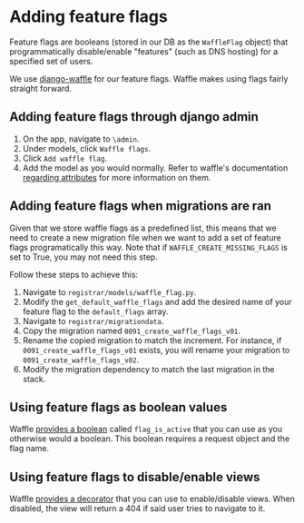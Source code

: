 # Adding feature flags
Feature flags are booleans (stored in our DB as the `WaffleFlag` object) that programmatically disable/enable "features" (such as DNS hosting) for a specified set of users.

We use [django-waffle](https://waffle.readthedocs.io/en/stable/) for our feature flags. Waffle makes using flags fairly straight forward.

## Adding feature flags through django admin
1. On the app, navigate to `\admin`.
2. Under models, click `Waffle flags`.
3. Click `Add waffle flag`.
4. Add the model as you would normally. Refer to waffle's documentation [regarding attributes](https://waffle.readthedocs.io/en/stable/types/flag.html#flag-attributes) for more information on them.

## Adding feature flags when migrations are ran
Given that we store waffle flags as a predefined list, this means that we need to create a new migration file when we want to add a set of feature flags programatically this way. Note that if `WAFFLE_CREATE_MISSING_FLAGS` is set to True, you may not need this step. 

Follow these steps to achieve this:
1. Navigate to `registrar/models/waffle_flag.py`.
2. Modify the `get_default_waffle_flags` and add the desired name of your feature flag to the `default_flags` array.
3. Navigate to `registrar/migrationdata`.
4. Copy the migration named `0091_create_waffle_flags_v01`.
5. Rename the copied migration to match the increment. For instance, if `0091_create_waffle_flags_v01` exists, you will rename your migration to `0091_create_waffle_flags_v02`.
6. Modify the migration dependency to match the last migration in the stack.

## Using feature flags as boolean values
Waffle [provides a boolean](https://waffle.readthedocs.io/en/stable/usage/views.html) called `flag_is_active` that you can use as you otherwise would a boolean. This boolean requires a request object and the flag name.

## Using feature flags to disable/enable views
Waffle [provides a decorator](https://waffle.readthedocs.io/en/stable/usage/decorators.html) that you can use to enable/disable views. When disabled, the view will return a 404 if said user tries to navigate to it.
